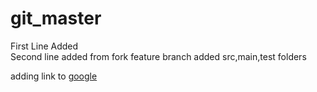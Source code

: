 # git_master
First Line Added <br />
Second line added from fork feature branch
added src,main,test folders

adding link to [google](www.google.co.uk)
